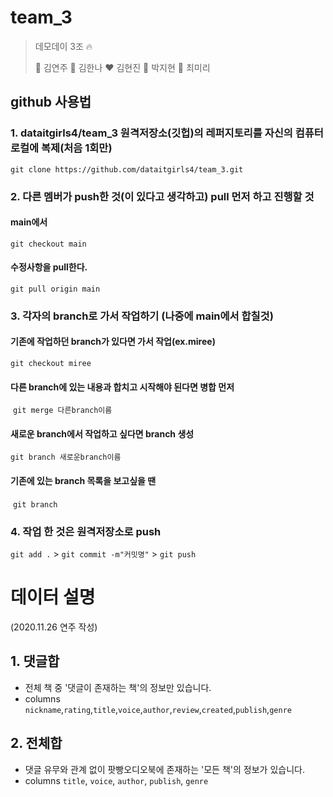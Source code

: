 # team_3

> 데모데이 3조 :fire:
>
> :black_heart: 김연주 :blue_heart: 김한나 :heart: 김현진 :green_heart: 박지현 :purple_heart: 최미리

## github 사용법

### 1. dataitgirls4/team_3 원격저장소(깃헙)의 레퍼지토리를 자신의 컴퓨터 로컬에 복제(처음 1회만)

`git clone https://github.com/dataitgirls4/team_3.git`



### 2. 다른 멤버가 push한 것(이 있다고 생각하고)  pull 먼저 하고 진행할 것

#### main에서

`git checkout main`

#### 수정사항을 pull한다.

`git pull origin main`



### 3. 각자의 branch로 가서 작업하기 (나중에 main에서 합칠것)

#### 기존에 작업하던 branch가 있다면 가서 작업(ex.miree) 

`git checkout miree`

#### 		다른 branch에 있는 내용과 합치고 시작해야 된다면 병합 먼저

​	`git merge 다른branch이름`

#### 새로운 branch에서 작업하고 싶다면 branch 생성

`git branch 새로운branch이름`

#### 		기존에 있는 branch 목록을 보고싶을 땐

​	`git branch`



### 4. 작업 한 것은 원격저장소로 push

`git add .` > `git commit -m"커밋명"` > `git push`



# 데이터 설명

(2020.11.26 연주 작성)

## 1. 댓글합

- 전체 책 중 '댓글이 존재하는 책'의 정보만 있습니다.
- columns `nickname`,`rating`,`title`,`voice`,`author`,`review`,`created`,`publish`,`genre`

## 2. 전체합

- 댓글 유무와 관계 없이 팟빵오디오북에 존재하는 '모든 책'의 정보가 있습니다.
- columns `title`, `voice`, `author`, `publish`, `genre`